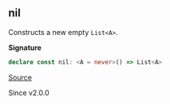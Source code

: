 ## nil

Constructs a new empty `List<A>`.

**Signature**

```ts
declare const nil: <A = never>() => List<A>
```

[Source](https://github.com/Effect-TS/effect/tree/main/packages/effect/src/List.ts#L251)

Since v2.0.0